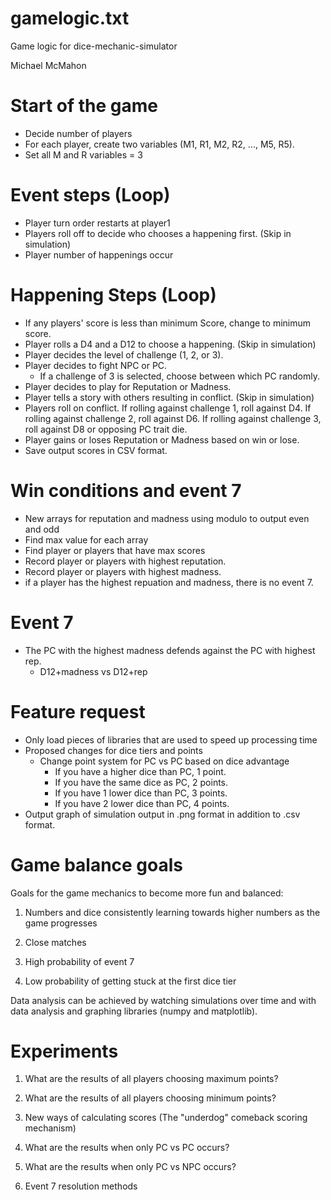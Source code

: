 # gamelogic.txt

Game logic for dice-mechanic-simulator

Michael McMahon

# Start of the game
- Decide number of players
- For each player, create two variables (M1, R1, M2, R2, ..., M5, R5).
- Set all M and R variables = 3

# Event steps (Loop)
- Player turn order restarts at player1
- Players roll off to decide who chooses a happening first. (Skip in simulation)
- Player number of happenings occur

# Happening Steps (Loop)
- If any players' score is less than minimum Score, change to minimum score.
- Player rolls a D4 and a D12 to choose a happening. (Skip in simulation)
- Player decides the level of challenge (1, 2, or 3).
- Player decides to fight NPC or PC.
  - If a challenge of 3 is selected, choose between which PC randomly.
- Player decides to play for Reputation or Madness.
- Player tells a story with others resulting in conflict. (Skip in simulation)
- Players roll on conflict.
   If rolling against challenge 1, roll against D4.
   If rolling against challenge 2, roll against D6.
   If rolling against challenge 3, roll against D8 or opposing PC trait die.
- Player gains or loses Reputation or Madness based on win or lose.
- Save output scores in CSV format.

# Win conditions and event 7
- New arrays for reputation and madness using modulo to output even and odd
- Find max value for each array
- Find player or players that have max scores
- Record player or players with highest reputation.
- Record player or players with highest madness.
- if a player has the highest repuation and madness, there is no event 7.

#   Event 7
- The PC with the highest madness defends against the PC with highest rep.
    - D12+madness vs D12+rep


# Feature request
- Only load pieces of libraries that are used to speed up processing time
- Proposed changes for dice tiers and points
  - Change point system for PC vs PC based on dice advantage
    - If you have a higher dice than PC, 1 point.
    - If you have the same dice as PC, 2 points.
    - If you have 1 lower dice than PC, 3 points.
    - If you have 2 lower dice than PC, 4 points.
- Output graph of simulation output in .png format in addition to .csv format.


# Game balance goals
Goals for the game mechanics to become more fun and balanced:

1) Numbers and dice consistently learning towards higher numbers as the game progresses

2) Close matches

3) High probability of event 7

4) Low probability of getting stuck at the first dice tier

Data analysis can be achieved by watching simulations over time and with data analysis and graphing libraries (numpy and matplotlib).




# Experiments

1) What are the results of all players choosing maximum points?

2) What are the results of all players choosing minimum points?

3) New ways of calculating scores (The "underdog" comeback scoring mechanism)

4) What are the results when only PC vs PC occurs?

5) What are the results when only PC vs NPC occurs?

6) Event 7 resolution methods

